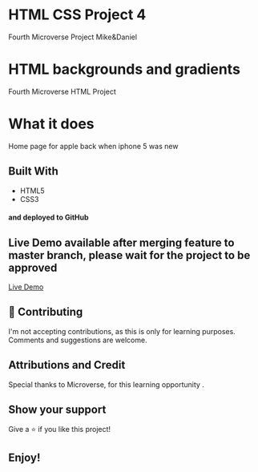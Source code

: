 # HTML CSS Project 4

Fourth Microverse Project Mike&amp;Daniel

# HTML backgrounds and gradients

Fourth Microverse HTML Project

# What it does

Home page for apple back when iphone 5 was new

## Built With

- HTML5
- CSS3

#### and deployed to GitHub

## Live Demo available after merging feature to master branch, please wait for the project to be approved

[Live Demo]()

## 🤝 Contributing

I'm not accepting contributions, as this is only for learning purposes. Comments and suggestions are welcome.

## Attributions and Credit

Special thanks to Microverse, for this learning opportunity . 

## Show your support

Give a ⭐️ if you like this project!

## Enjoy!
